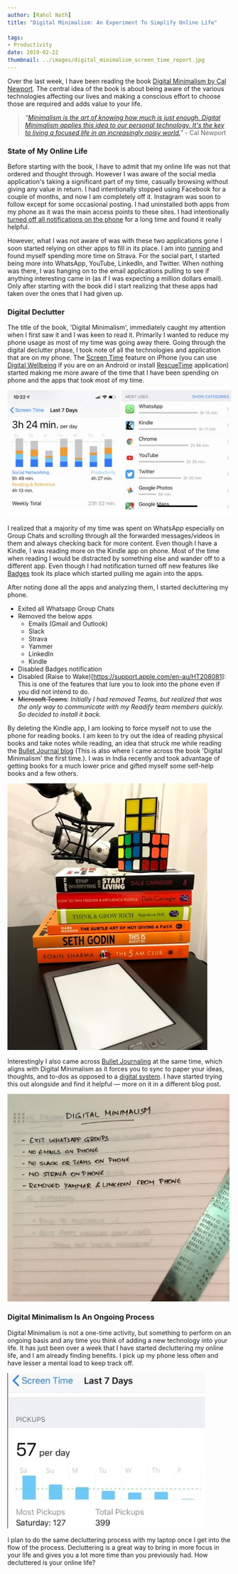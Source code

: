 ```yaml
---
author: [Rahul Nath]
title: "Digital Minimalism: An Experiment To Simplify Online Life"
  
tags: 
- Productivity
date: 2019-02-22
thumbnail: ../images/digital_minimalism_screen_time_report.jpg
---
```


Over the last week, I have been reading the book [Digital Minimalism by Cal Newport](https://amzn.to/2DSDUto). The central idea of the book is about being aware of the various technologies affecting our lives and making a conscious effort to choose those are required and adds value to your life.

> *"[Minimalism is the art of knowing how much is just enough. Digital Minimalism applies this idea to our personal technology. It's the key to living a focused life in an increasingly noisy world.](http://calnewport.com/books/digital-minimalism/)"*  - Cal Newport

### State of My Online Life

Before starting with the book, I have to admit that my online life was not that ordered and thought through. However I was aware of the social media application's taking a significant part of my time, casually browsing without giving any value in return. I had intentionally stopped using Facebook for a couple of months, and now I am completely off it. Instagram was soon to follow except for some occasional posting. I had uninstalled both apps from my phone as it was the main access points to these sites. I had intentionally [turned off all notifications on the phone](https://www.rahulpnath.com/blog/staying-organized-finding-a-system-to-manage-it-all/) for a long time and found it really helpful.

However, what I was not aware of was with these two applications gone I soon started relying on other apps to fill in its place. I am into [running](https://www.rahulpnath.com/blog/three_months_to_a_half_marathon/) and found myself spending more time on Strava. For the social part, I started being more into WhatsApp, YouTube, LinkedIn, and Twitter. When nothing was there, I was hanging on to the email applications pulling to see if anything interesting came in (as if I was expecting a million dollars email). Only after starting with the book did I start realizing that these apps had taken over the ones that I had given up. 


### Digital Declutter

The title of the book, 'Digital Minimalism', immediately caught my attention when I first saw it and I was keen to read it. Primarily I wanted to reduce my phone usage as most of my time was going away there.   Going through the digital declutter phase, I took note of all the technologies and application that are on my phone. The [Screen Time](https://support.apple.com/en-au/HT208982) feature on iPhone (you can use [Digital Wellbeing](https://play.google.com/store/apps/details?id=com.google.android.apps.wellbeing&hl=en_AU) if you are on an Android or install [RescueTime](https://www.rahulpnath.com/blog/rescue-time-track-your-time/) application) started making me more aware of the time that I have been spending on phone and the apps that took most of my time.

![Screen Time Report on Iphone](../images/digital_minimalism_screen_time_report.jpg)

I realized that a majority of my time was spent on WhatsApp especially on Group Chats and scrolling through all the forwarded messages/videos in them and always checking back for more content. Even though I have a Kindle, I was reading more on the Kindle app on phone. Most of the time when reading I would be distracted by something else and wander off to a different app. Even though I had notification turned off new features like [Badges](https://www.iphonefaq.org/archives/97932) took its place which started pulling me again into the apps.

After noting done all the apps and analyzing them, I started decluttering my phone.

- Exited all Whatsapp Group Chats
- Removed the below apps
    - Emails (Gmail and Outlook)
    - Slack
    - Strava
    - Yammer
    - LinkedIn
    - Kindle
- Disabled Badges notification
- Disabled (Raise to Wake)[https://support.apple.com/en-au/HT208081]: This is one of the features that lure you to look into the phone even if you did not intend to do.
- <s>Microsoft Teams</s>: *Initially I had removed Teams, but realized that was the only way to communicate with my Readify team members quickly. So decided to install it back.*

By deleting the Kindle app, I am looking to force myself not to use the phone for reading books. I am keen to try out the idea of reading physical books and take notes while reading, an idea that struck me while reading the [Bullet Journal blog](https://bulletjournal.com/blogs/bulletjournalist/book-log) (This is also where I came across the book 'Digital Minimalism' the first time.). I was in India recently and took advantage of getting books for a much lower price and gifted myself some self-help books and a few others.

![Books](../images/digital_minimalism_books.jpg)

Interestingly I also came across [Bullet Journaling](https://bulletjournal.com/) at the same time, which aligns with Digital Minimalism as it forces you to sync to paper your ideas, thoughts, and to-dos as opposed to a [digital system](https://www.rahulpnath.com/blog/todoist-manage-your-todo-list/). I have started trying this out alongside and find it helpful — more on it in a different blog post.

![Bullet Journal](../images/digital_minimalism_bujo.jpg)

### Digital Minimalism Is An Ongoing Process

Digital Minimalism is not a one-time activity, but something to perform on an ongoing basis and any time you think of adding a new technology into your life. It has just been over a week that I have started decluttering my online life, and I am already finding benefits. I pick up my phone less often and have lesser a mental load to keep track off. 

![Phone Pickups after Decluttering](../images/digital_minimalism_phone_pickups.jpg)


I plan to do the same decluttering process with my laptop once I get into the flow of the process. Decluttering is a great way to bring in more focus in your life and gives you a lot more time than you previously had. How decluttered is your online life?